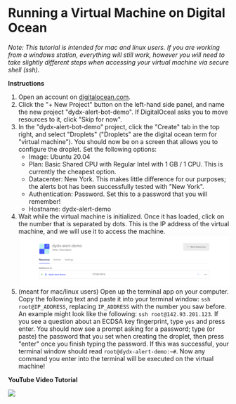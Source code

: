 # Running a Virtual Machine on Digital Ocean
*Note: This tutorial is intended for mac and linux users. If you are working from a windows station, everything will still work, however you will need to take slightly different steps when accessing your virtual machine via secure shell (ssh).*

**Instructions**
1. Open an account on [digitalocean.com](https://www.digitalocean.com/).
2. Click the "+ New Project" button on the left-hand side panel, and name the new project "dydx-alert-bot-demo". If DigitalOceal asks you to move resources to it, click "Skip for now".
3. In the "dydx-alert-bot-demo" project, click the "Create" tab in the top right, and select "Droplets" ("Droplets" are the digital ocean term for "virtual machine"). You should now be on a screen that allows you to configure the droplet. Set the following options:
    * Image: Ubuntu 20.04
    * Plan: Basic Shared CPU with Regular Intel with 1 GB / 1 CPU. This is currently the cheapest option.
    * Datacenter: New York. This makes little difference for our purposes; the alerts bot has been successfully tested with "New York".
    * Authentication: Password. Set this to a password that you will remember!
    * Hostname: dydx-alert-demo
4. Wait while the virtual machine is initialized. Once it has loaded, click on the number that is separated by dots. This is the IP address of the virtual machine, and we will use it to access the machine. ![](assets/cloud-setup/droplet-ip.png)
5. (meant for mac/linux users) Open up the terminal app on your computer. Copy the following text and paste it into your terminal window: `ssh root@IP_ADDRESS`, replacing `IP_ADDRESS` with the number you saw before. An example might look like the following: `ssh root@142.93.201.123`. If you see a question about an ECDSA key fingerprint, type `yes` and press enter. You should now see a prompt asking for a password; type (or paste) the password that you set when creating the droplet, then press "enter" once you finish typing the password. If this was successful, your terminal window should read `root@dydx-alert-demo:~#`. Now any command you enter into the terminal will be executed on the virtual machine!

**YouTube Video Tutorial**

[![](https://img.youtube.com/vi/vAPNjc33B24/0.jpg)](https://www.youtube.com/watch?v=vAPNjc33B24)


